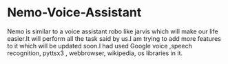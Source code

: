 # Nemo-Voice-Assistant
Nemo is similar to a voice assistant robo like jarvis which will make our life easier.It will perform all the task said by us.I am trying to add more features to it which will be updated soon.I had used Google voice ,speech recognition, pyttsx3 , webbrowser, wikipedia, os libraries in it.
